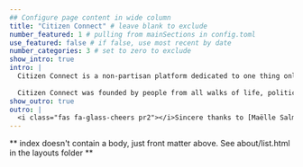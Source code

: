 ```yaml
---
## Configure page content in wide column
title: "Citizen Connect" # leave blank to exclude
number_featured: 1 # pulling from mainSections in config.toml
use_featured: false # if false, use most recent by date
number_categories: 3 # set to zero to exclude
show_intro: true
intro: |
  Citizen Connect is a non-partisan platform dedicated to one thing only – helping Americans find ways to heal our political divides and strengthen our democracy. Citizen Connect believes the best way to do that is to make it easy to find the civic organizations and events that matter most to each person.
  
  Citizen Connect was founded by people from all walks of life, political parties, races, identities, and religions. What they have in common is a conviction that America is stronger if we, the people, work together. It isn’t about agreeing on everything; it’s about finding what we can agree on and making it happen. 
show_outro: true
outro: |
  <i class="fas fa-glass-cheers pr2"></i>Sincere thanks to [Maëlle Salmon](https://masalmon.eu/) for her help naming this Hugo theme!
---
```


** index doesn't contain a body, just front matter above.
See about/list.html in the layouts folder **